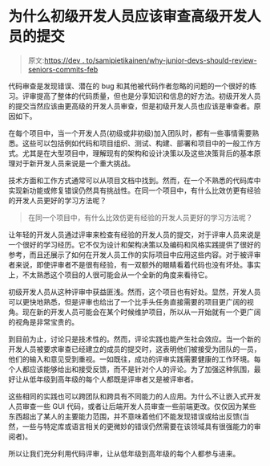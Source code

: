 # 为什么初级开发人员应该审查高级开发人员的提交

> 原文:[https://dev . to/samipietikainen/why-junior-devs-should-review-seniors-commits-feb](https://dev.to/samipietikainen/why-junior-devs-should-review-seniors-commits-feb)

代码审查是发现错误、潜在的 bug 和其他被代码作者忽略的问题的一个很好的练习。评审提高了整体的代码质量，但也是分享知识和信息的好方法。初级开发人员的提交当然应该由更高级的开发人员审查，但是初级开发人员也应该是审查者。原因如下。

在每个项目中，当一个开发人员(初级或非初级)加入团队时，都有一些事情需要熟悉。这些可以包括例如代码和项目组织、测试、构建、部署和项目中的一般工作方式。尤其是在大型项目中，理解现有的架构和设计决策以及这些决策背后的基本原理对于新开发人员来说是一个重大挑战。

技术方面和工作方式通常可以从项目文档中找到。然而，在一个不熟悉的代码库中实现新功能或修复错误仍然具有挑战性。在同一个项目中，有什么比效仿更有经验的开发人员更好的学习方法呢？

> 在同一个项目中，有什么比效仿更有经验的开发人员更好的学习方法呢？

让年轻的开发人员通过评审来检查有经验的开发人员的提交，对于评审人员来说是一个很好的学习经历。它不仅为设计和架构决策以及编码和风格实践提供了很好的参考，而且还展示了如何在开发人员工作的实际项目中应用这些内容。对于被评审者来说，即使评审者不是很有经验，有一双额外的眼睛看着代码也没有坏处。事实上，不太熟悉这个项目的人很可能会从一个全新的角度来看待它。

初级开发人员从这种评审中获益匪浅。然而，这个项目也有好处。显然，开发人员可以更快地熟悉，但是评审也给出了一个比手头任务直接需要的项目更广阔的视角。现在新的开发人员可能会在某个时候维护项目，所以从一开始就有一个更广阔的视角是非常宝贵的。

到目前为止，讨论只是技术性的。然而，评论实践也能产生社会效应。当一个新的开发人员被要求审查已经建立的成员的提交时，这表明他们被接受为团队的一员，他们的输入和意见受到重视。一如既往，成功的评审实践需要健康的工作环境。每个人都应该能够给出和接受反馈，而不是针对个人的评论。为了加强这种氛围，最好让从低年级到高年级的每个人都既是评审者又是被评审者。

这些相同的实践也可以跨团队和跨具有不同能力的人应用。为什么不让嵌入式开发人员审查一些 GUI 代码，或者让后端开发人员审查一些前端更改。仅仅因为某些东西超出了某人的主要能力范围，并不意味着他们不能发现错误或给出反馈(当然，一些与特定库或语言相关的更微妙的错误仍然需要在该领域具有很强能力的审阅者)。

所以让我们充分利用代码评审，让从低年级到高年级的每个人都参与进来。